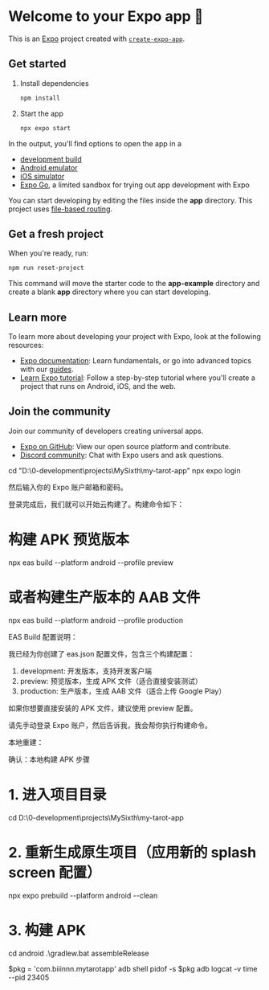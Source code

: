 # Welcome to your Expo app 👋

This is an [Expo](https://expo.dev) project created with [`create-expo-app`](https://www.npmjs.com/package/create-expo-app).

## Get started

1. Install dependencies

   ```bash
   npm install
   ```

2. Start the app

   ```bash
   npx expo start
   ```

In the output, you'll find options to open the app in a

- [development build](https://docs.expo.dev/develop/development-builds/introduction/)
- [Android emulator](https://docs.expo.dev/workflow/android-studio-emulator/)
- [iOS simulator](https://docs.expo.dev/workflow/ios-simulator/)
- [Expo Go](https://expo.dev/go), a limited sandbox for trying out app development with Expo

You can start developing by editing the files inside the **app** directory. This project uses [file-based routing](https://docs.expo.dev/router/introduction).

## Get a fresh project

When you're ready, run:

```bash
npm run reset-project
```

This command will move the starter code to the **app-example** directory and create a blank **app** directory where you can start developing.

## Learn more

To learn more about developing your project with Expo, look at the following resources:

- [Expo documentation](https://docs.expo.dev/): Learn fundamentals, or go into advanced topics with our [guides](https://docs.expo.dev/guides).
- [Learn Expo tutorial](https://docs.expo.dev/tutorial/introduction/): Follow a step-by-step tutorial where you'll create a project that runs on Android, iOS, and the web.

## Join the community

Join our community of developers creating universal apps.

- [Expo on GitHub](https://github.com/expo/expo): View our open source platform and contribute.
- [Discord community](https://chat.expo.dev): Chat with Expo users and ask questions.



cd "D:\0-development\projects\MySixth\my-tarot-app"
  npx expo login

  然后输入你的 Expo 账户邮箱和密码。

  登录完成后，我们就可以开始云构建了。构建命令如下：

  # 构建 APK 预览版本
  npx eas build --platform android --profile preview

  # 或者构建生产版本的 AAB 文件
  npx eas build --platform android --profile production

  EAS Build 配置说明：

  我已经为你创建了 eas.json 配置文件，包含三个构建配置：

  1. development: 开发版本，支持开发客户端
  2. preview: 预览版本，生成 APK 文件（适合直接安装测试）
  3. production: 生产版本，生成 AAB 文件（适合上传 Google Play）

  如果你想要直接安装的 APK 文件，建议使用 preview 配置。

  请先手动登录 Expo 账户，然后告诉我，我会帮你执行构建命令。

  本地重建：

   确认：本地构建 APK 步骤

  # 1. 进入项目目录
  cd D:\0-development\projects\MySixth\my-tarot-app

  # 2. 重新生成原生项目（应用新的 splash screen 配置）
  npx expo prebuild --platform android --clean

  # 3. 构建 APK
  cd android
  .\gradlew.bat assembleRelease


$pkg = 'com.biiinnn.mytarotapp'
adb shell pidof -s $pkg 
adb logcat -v time --pid 23405 